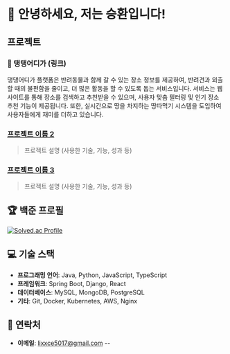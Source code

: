 # 👋 안녕하세요, 저는 승환입니다!

##  프로젝트
### 🐾 댕댕어디가 (링크)
댕댕어디가 플랫폼은 반려동물과 함께 갈 수 있는 장소 정보를 제공하여, 반려견과 외출할 때의 불편함을 줄이고, 더 많은 활동을 할 수 있도록 돕는 서비스입니다. 서비스는 웹사이트를 통해 장소를 검색하고 추천받을 수 있으며, 사용자 맞춤 필터링 및 인기 장소 추천 기능이 제공됩니다. 또한, 실시간으로 땅을 차지하는 땅따먹기 시스템을 도입하여 사용자들에게 재미를 더하고 있습니다.



### [프로젝트 이름 2](링크)
> 프로젝트 설명 (사용한 기술, 기능, 성과 등)

### [프로젝트 이름 3](링크)
> 프로젝트 설명 (사용한 기술, 기능, 성과 등)

## 🏆 백준 프로필
[![Solved.ac Profile](http://mazassumnida.wtf/api/v2/generate_badge?boj=sh5017)](https://solved.ac/sh5017/)

## 💻 기술 스택
- **프로그래밍 언어**: Java, Python, JavaScript, TypeScript
- **프레임워크**: Spring Boot, Django, React
- **데이터베이스**: MySQL, MongoDB, PostgreSQL
- **기타**: Git, Docker, Kubernetes, AWS, Nginx


## 💬 연락처
- **이메일**: [lixxce5017@gmail.com](lixxce5017@gmail.com)
--
